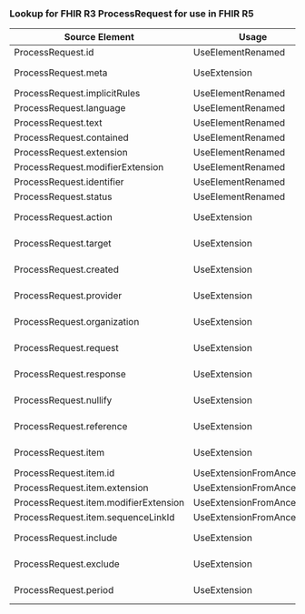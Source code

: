 ### Lookup for FHIR R3 ProcessRequest for use in FHIR R5

| Source Element | Usage | Target |
| -------------- | ----- | ------ |
| ProcessRequest.id | UseElementRenamed | Task.id |
| ProcessRequest.meta | UseExtension | http://hl7.org/fhir/3.0/StructureDefinition/extension-ProcessRequest.meta |
| ProcessRequest.implicitRules | UseElementRenamed | Task.implicitRules |
| ProcessRequest.language | UseElementRenamed | Task.language |
| ProcessRequest.text | UseElementRenamed | Task.text |
| ProcessRequest.contained | UseElementRenamed | Task.contained |
| ProcessRequest.extension | UseElementRenamed | Task.extension |
| ProcessRequest.modifierExtension | UseElementRenamed | Task.modifierExtension |
| ProcessRequest.identifier | UseElementRenamed | Task.identifier |
| ProcessRequest.status | UseElementRenamed | Task.status |
| ProcessRequest.action | UseExtension | http://hl7.org/fhir/3.0/StructureDefinition/extension-ProcessRequest.action |
| ProcessRequest.target | UseExtension | http://hl7.org/fhir/3.0/StructureDefinition/extension-ProcessRequest.target |
| ProcessRequest.created | UseExtension | http://hl7.org/fhir/3.0/StructureDefinition/extension-ProcessRequest.created |
| ProcessRequest.provider | UseExtension | http://hl7.org/fhir/3.0/StructureDefinition/extension-ProcessRequest.provider |
| ProcessRequest.organization | UseExtension | http://hl7.org/fhir/3.0/StructureDefinition/extension-ProcessRequest.organization |
| ProcessRequest.request | UseExtension | http://hl7.org/fhir/3.0/StructureDefinition/extension-ProcessRequest.request |
| ProcessRequest.response | UseExtension | http://hl7.org/fhir/3.0/StructureDefinition/extension-ProcessRequest.response |
| ProcessRequest.nullify | UseExtension | http://hl7.org/fhir/3.0/StructureDefinition/extension-ProcessRequest.nullify |
| ProcessRequest.reference | UseExtension | http://hl7.org/fhir/3.0/StructureDefinition/extension-ProcessRequest.reference |
| ProcessRequest.item | UseExtension | http://hl7.org/fhir/3.0/StructureDefinition/extension-ProcessRequest.item |
| ProcessRequest.item.id | UseExtensionFromAncestor | - |
| ProcessRequest.item.extension | UseExtensionFromAncestor | - |
| ProcessRequest.item.modifierExtension | UseExtensionFromAncestor | - |
| ProcessRequest.item.sequenceLinkId | UseExtensionFromAncestor | - |
| ProcessRequest.include | UseExtension | http://hl7.org/fhir/3.0/StructureDefinition/extension-ProcessRequest.include |
| ProcessRequest.exclude | UseExtension | http://hl7.org/fhir/3.0/StructureDefinition/extension-ProcessRequest.exclude |
| ProcessRequest.period | UseExtension | http://hl7.org/fhir/3.0/StructureDefinition/extension-ProcessRequest.period |
